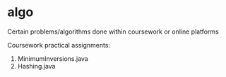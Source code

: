 # algo
Certain problems/algorithms done within coursework or online platforms

Coursework practical assignments:
1) MinimumInversions.java
2) Hashing.java



